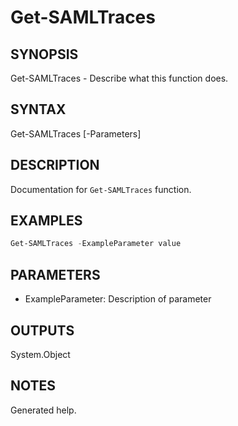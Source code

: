 # Get-SAMLTraces

## SYNOPSIS
Get-SAMLTraces - Describe what this function does.

## SYNTAX
Get-SAMLTraces [-Parameters] <String>

## DESCRIPTION
Documentation for `Get-SAMLTraces` function.

## EXAMPLES
```powershell
Get-SAMLTraces -ExampleParameter value
```

## PARAMETERS
- ExampleParameter: Description of parameter

## OUTPUTS
System.Object

## NOTES
Generated help.
